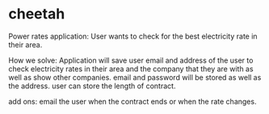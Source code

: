 # cheetah

Power rates application: User wants to check for the best electricity rate in their area. 

How we solve: Application will save user email and address of the user to check electricity rates in their area and the company that they are with as well as show other companies. email and password will be stored as well as the address. user can store the length of contract. 

add ons: email the user when the contract ends or when the rate changes.
